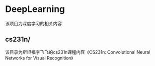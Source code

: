 DeepLearning
===

该项目为深度学习的相关内容

## cs231n/

该目录为斯坦福李飞飞的cs231n课程内容《CS231n: Convolutional Neural Networks for Visual Recognition》
